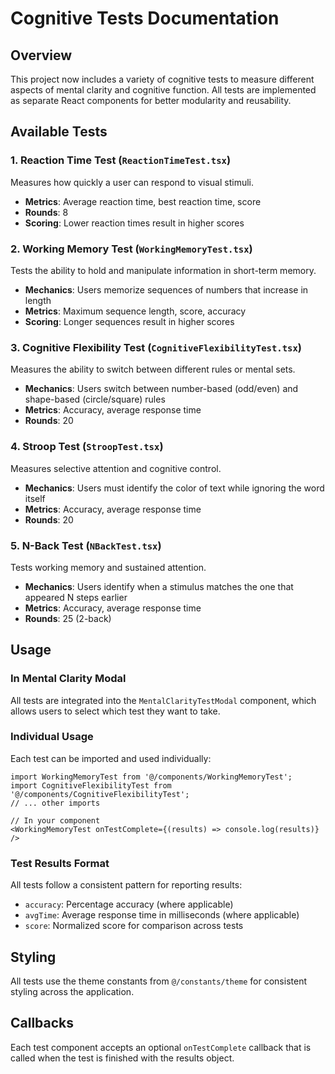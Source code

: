 # Cognitive Tests Documentation

## Overview
This project now includes a variety of cognitive tests to measure different aspects of mental clarity and cognitive function. All tests are implemented as separate React components for better modularity and reusability.

## Available Tests

### 1. Reaction Time Test (`ReactionTimeTest.tsx`)
Measures how quickly a user can respond to visual stimuli.
- **Metrics**: Average reaction time, best reaction time, score
- **Rounds**: 8
- **Scoring**: Lower reaction times result in higher scores

### 2. Working Memory Test (`WorkingMemoryTest.tsx`)
Tests the ability to hold and manipulate information in short-term memory.
- **Mechanics**: Users memorize sequences of numbers that increase in length
- **Metrics**: Maximum sequence length, score, accuracy
- **Scoring**: Longer sequences result in higher scores

### 3. Cognitive Flexibility Test (`CognitiveFlexibilityTest.tsx`)
Measures the ability to switch between different rules or mental sets.
- **Mechanics**: Users switch between number-based (odd/even) and shape-based (circle/square) rules
- **Metrics**: Accuracy, average response time
- **Rounds**: 20

### 4. Stroop Test (`StroopTest.tsx`)
Measures selective attention and cognitive control.
- **Mechanics**: Users must identify the color of text while ignoring the word itself
- **Metrics**: Accuracy, average response time
- **Rounds**: 20

### 5. N-Back Test (`NBackTest.tsx`)
Tests working memory and sustained attention.
- **Mechanics**: Users identify when a stimulus matches the one that appeared N steps earlier
- **Metrics**: Accuracy, average response time
- **Rounds**: 25 (2-back)

## Usage

### In Mental Clarity Modal
All tests are integrated into the `MentalClarityTestModal` component, which allows users to select which test they want to take.

### Individual Usage
Each test can be imported and used individually:

```tsx
import WorkingMemoryTest from '@/components/WorkingMemoryTest';
import CognitiveFlexibilityTest from '@/components/CognitiveFlexibilityTest';
// ... other imports

// In your component
<WorkingMemoryTest onTestComplete={(results) => console.log(results)} />
```

### Test Results Format
All tests follow a consistent pattern for reporting results:
- `accuracy`: Percentage accuracy (where applicable)
- `avgTime`: Average response time in milliseconds (where applicable)
- `score`: Normalized score for comparison across tests

## Styling
All tests use the theme constants from `@/constants/theme` for consistent styling across the application.

## Callbacks
Each test component accepts an optional `onTestComplete` callback that is called when the test is finished with the results object.